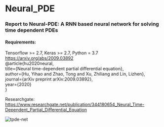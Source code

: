 # Neural_PDE
### Report to Neural-PDE: A RNN based neural network for solving time dependent PDEs <br>
#### Requirements:
Tensorflow >= 2.7, Keras >= 2.7, Python = 3.7
https://arxiv.org/abs/2009.03892 <br>
@article{hu2020neural, <br>
  title={Neural time-dependent partial differential equation}, <br>
  author={Hu, Yihao and Zhao, Tong and Xu, Zhiliang and Lin, Lizhen}, <br>
  journal={arXiv preprint arXiv:2009.03892}, <br>
  year={2020} <br>
} <br>

Researchgate: https://www.researchgate.net/publication/344180654_Neural_Time-Dependent_Partial_Differential_Equation

![tpde-net](https://user-images.githubusercontent.com/10333915/147396289-8fe8880e-0be3-4225-8409-eb92ec6ec90c.jpg)

